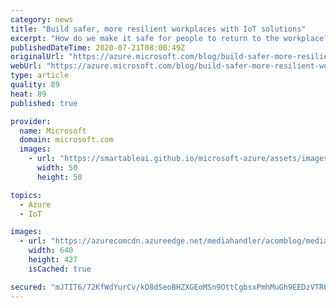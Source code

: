 ```yaml
---
category: news
title: "Build safer, more resilient workplaces with IoT solutions"
excerpt: "How do we make it safe for people to return to the workplace? And how can the Internet of Things (IoT) play a role in supporting these phases of responding, recovering, and rebuilding?"
publishedDateTime: 2020-07-21T08:00:49Z
originalUrl: "https://azure.microsoft.com/blog/build-safer-more-resilient-workplaces-with-iot-solutions/"
webUrl: "https://azure.microsoft.com/blog/build-safer-more-resilient-workplaces-with-iot-solutions/"
type: article
quality: 89
heat: 89
published: true

provider:
  name: Microsoft
  domain: microsoft.com
  images:
    - url: "https://smartableai.github.io/microsoft-azure/assets/images/organizations/microsoft.com-50x50.jpg"
      width: 50
      height: 50

topics:
  - Azure
  - IoT

images:
  - url: "https://azurecomcdn.azureedge.net/mediahandler/acomblog/media/Default/blog/29025996-d907-4342-a41e-38bb0ab78d06.jpg"
    width: 640
    height: 427
    isCached: true

secured: "mJTIT6/72KfWdYurCv/kO8dSeoBHZXGEoMSn9OttCgbsxPmhMuGh9EEDzVTR0s5vhenzKGvQfoSajfulK4DMv8Zofm9ln7LA0l8CWxml11ra9f+3kvJPv6zRVK9B0BbZa6UzENOYhYFPO0x4IUZm8dW83zqCjzqC83TfayXPEYtTO3sh4/XgTR4j/cL2xuMLmXqDAoBbqgl/sipAdcULLczdxnVtB45WBoGqnaBh2DzVveoL/8Cbv9P1WXYqkkony2+S7uldvlOBmKg0lQRiyjI6WrFOF30QihoywRlXG1jwA6IlY4V7AV3xGMjxHXrucNVTCLFdvdBcNzqkkmT5iueqvdXNjVB/H5VdRWgjsl4=;cBDtEDazPgEGXQhGG0ZYow=="
---
```


